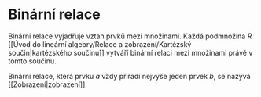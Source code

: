 # Binární relace
Binární relace vyjadřuje vztah prvků mezi množinami. Každá podmnožina $R$ [[Úvod do lineární algebry/Relace a zobrazení/Kartézský součin|kartézského součinu]] vytváří binární relaci mezi množinami právě v tomto součinu.

Binární relace, která prvku $a$ vždy přiřadí nejvýše jeden prvek $b$, se nazývá [[Zobrazení|zobrazení]].